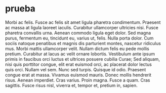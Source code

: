 # prueba
Morbi ac felis. Fusce ac felis sit amet ligula pharetra condimentum. Praesent ac massa at ligula laoreet iaculis. Curabitur ullamcorper ultricies nisi. Fusce pharetra convallis urna.  Aenean commodo ligula eget dolor. Sed magna purus, fermentum eu, tincidunt eu, varius ut, felis. Nulla porta dolor. Cum sociis natoque penatibus et magnis dis parturient montes, nascetur ridiculus mus. Morbi mattis ullamcorper velit.  Nullam dictum felis eu pede mollis pretium. Curabitur at lacus ac velit ornare lobortis. Vestibulum ante ipsum primis in faucibus orci luctus et ultrices posuere cubilia Curae; Sed aliquam, nisi quis porttitor congue, elit erat euismod orci, ac placerat dolor lectus quis orci. Nullam vel sem. Nunc sed turpis.  Quisque id odio. Praesent congue erat at massa. Vivamus euismod mauris. Donec mollis hendrerit risus. Aenean imperdiet.  Cras varius. Proin magna. Fusce a quam. Cras sagittis. Fusce risus nisl, viverra et, tempor et, pretium in, sapien.
